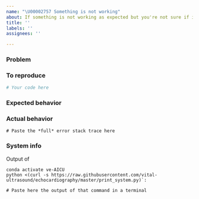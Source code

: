 ```yaml
---
name: "\U00002757 Something is not working"
about: If something is not working as expected but you're not sure if it's a bug, please follow the instructions in this template.
title: ''
labels: ''
assignees: ''

---
```



### Problem
<!-- A clear and concise description of what the bug is. Please use a short, concise title for the bug and elaborate here -->


### To reproduce
<!-- What did you do? -->
<!-- Please provide a minimal working example, if possible: -->
<!-- https://stackoverflow.com/help/minimal-reproducible-example -->
<!-- Here's another useful resource: "How To Ask Questions The Smart Way" -->
<!-- http://www.catb.org/~esr/faqs/smart-questions.html -->

```python
# Your code here
```

### Expected behavior
<!-- What did you expect? -->
<!-- A clear and concise description of what you expected to happen. -->

### Actual behavior
<!-- What did you get? -->
<!-- A clear and concise description of what actually happens. -->
<!-- If you have a code sample, error messages, stack traces, please provide it here as well -->

```python-traceback
# Paste the *full* error stack trace here
```

### System info
Output of 
``` 
conda activate ve-AICU
python <(curl -s https://raw.githubusercontent.com/vital-ultrasound/echocardiography/master/print_system.py)`:
```


```
# Paste here the output of that command in a terminal
```
